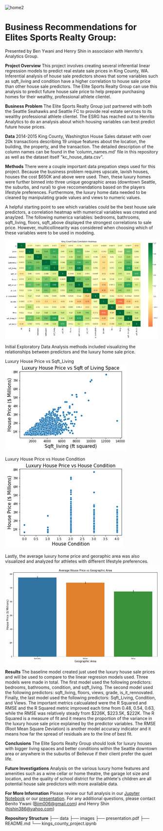 ![home2](https://user-images.githubusercontent.com/85582924/190880615-0a9a3e51-b21b-411a-81f8-3df38c564e53.jpg)

# **Business Recommendations for Elites Sports Realty Group:**
Presented by Ben Ywani and Henry Shin in associaion with Henrito's Analytics Group.

**Project Overview**
This project involves creating several inferential linear regression models to predict real estate sale prices in King County, WA. Inferential analysis of house sale predictors shows that some variables such as sqft_living and condition have a higher correlation to house sale price than other house sale predictors. The Elite Sports Realty Group can use this analysis to predict future house sale price to help prepare purchasing homes for their wealthy, professional athlete clientel. 

**Business Problem**
The Elite Sports Realty Group just partnered with both the Seattle Seahawks and Seattle FC to provide real estate services to its wealthy professional athlete clientel. The ESRG has reached out to Henrito Analytics to do an analysis about which housing variables can best predict future house prices. 

**Data**
2014-2015 King County, Washington House Sales dataset with over 20k transactions describing 19 unique features about the location, the building, the property, and the transaction. The detailed description of the column names can be found in the 'column_names.md' file in this repository as well as the dataset itself "kc_house_data.csv". 

**Methods**
There were a couple important data prepation steps used for this project. Because the business problem requires upscale, lavish houses, houses the cost $650K and above were used. Then, these luxury homes were further binned into three unique geographic areas (downtown Seattle, the suburbs, and rural) to give reccomendations based on the players lifestyle preferences. Furthermore, the luxury home data needed to be cleaned by manipulating grade values and views to numeric values. 

A helpful starting point to see which variables could be the best house sale predictors, a correlation heatmap with numerical variables was created and anaylzed. The following numerica variables: bedrooms, bathrooms, sqft_living, floors, sqft_above displayed the strongest correlations to sale price. However, multicollinearity was considered when choosing which of these variables were to be used in modeling.  

![graph1](./images/correlation_map.png)

Initial Exploratory Data Analysis methods included visualizing the relationships between predictors and the luxury home sale price. 

Luxury House Price vs Sqft_Living
![graph2](./images/houseprice_sqftliving.png)

Luxury House Price vs House Condition
![graph3](./images/houseprice_condition.png)

Lastly, the average luxury home price and georaphic area was also visualized and analyzed for athletes with different lifestyle preferences. 

![graph4](./images/houseprice_geographicarea.png)

**Results**
The baseline model created just used the luxury house sale prices and will be used to compare to the linear regresion models used. Three models were made in total. The first model used the following predictors: bedrooms, bathrooms, condition, and sqft_living. The second model used the following predictors: sqft_living, floors, views, grade, is_it_rennovated. Finally, the last model used the following predictors: Sqft_Living, Condition, and Views. The important metrics calcualated were the R Squared and RMSE and the R Squared metric improved each time from 0.48, 0.54, 0.63, while the RMSE was relatively steady from $226K, $223.5K, $222K. The R Squared is a measure of fit and it means the proportion of the variance in the luxury house sale price explained by the predictor variables. The RMSE (Root Mean Square Deviation) is another model accuracy indicator and it means how far the spread of residuals are to the line of best fit. 


**Conclusions**
The Elite Sports Realty Group should look for luxury houses with bigger living spaces and better conditions within the Seattle downtown area or anywhere in the suburbs of Bellevue if their client prefer the quiet life. 


**Future Investigations**
Analysis on the various luxury home features and amenities such as a wine cellar or home theatre, the garage lot size and location, and the quality of school district for the athlete's children are all potential house sale predictors with more available data. 


**For More Information**
Please review our full analysis in our [Jupyter Notebook](https://github.com/Bywani/king_county_real_estate/blob/main/kings_county_project.ipynb) or our [presentation](https://github.com/Bywani/king_county_real_estate/blob/main/King-County-Real-Estate-Project.pdf). 
For any additional questions, please contact Benito Ywani (Bjim006@gmail.com) and Henry Shin (hjshin386@yahoo.com)


**Repository Structure**
├── data
├── images
├── presentation.pdf 
├── README.md
└── kings_county_project.ipynb
